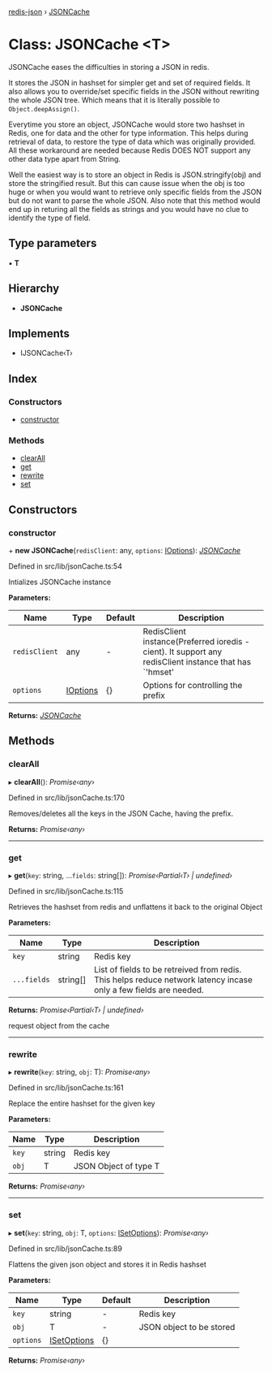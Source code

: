 [redis-json](../README.md) › [JSONCache](jsoncache.md)

# Class: JSONCache <**T**>

JSONCache eases the difficulties in storing a JSON in redis.

 It stores the JSON in hashset for simpler get and set of required
fields. It also allows you to override/set specific fields in
the JSON without rewriting the whole JSON tree. Which means that it
is literally possible to `Object.deepAssign()`.

  Everytime you store an object, JSONCache would store two hashset
in Redis, one for data and the other for type information. This helps
during retrieval of data, to restore the type of data which was originally
provided. All these workaround are needed because Redis DOES NOT support
any other data type apart from String.

Well the easiest way is to store an object in Redis is
JSON.stringify(obj) and store the stringified result.
But this can cause issue when the obj is
too huge or when you would want to retrieve only specific fields
from the JSON but do not want to parse the whole JSON.
  Also note that this method would end up in returing all the
fields as strings and you would have no clue to identify the type of
field.

## Type parameters

▪ **T**

## Hierarchy

* **JSONCache**

## Implements

* IJSONCache‹T›

## Index

### Constructors

* [constructor](jsoncache.md#constructor)

### Methods

* [clearAll](jsoncache.md#clearall)
* [get](jsoncache.md#get)
* [rewrite](jsoncache.md#rewrite)
* [set](jsoncache.md#set)

## Constructors

###  constructor

\+ **new JSONCache**(`redisClient`: any, `options`: [IOptions](../interfaces/ioptions.md)): *[JSONCache](jsoncache.md)*

Defined in src/lib/jsonCache.ts:54

Intializes JSONCache instance

**Parameters:**

Name | Type | Default | Description |
------ | ------ | ------ | ------ |
`redisClient` | any | - | RedisClient instance(Preferred ioredis - cient).      It support any redisClient instance that has      `'hmset' | 'hmget' | 'hgetall' | 'expire' | 'del' | 'keys'`      methods implemented |
`options` | [IOptions](../interfaces/ioptions.md) |  {} | Options for controlling the prefix  |

**Returns:** *[JSONCache](jsoncache.md)*

## Methods

###  clearAll

▸ **clearAll**(): *Promise‹any›*

Defined in src/lib/jsonCache.ts:170

Removes/deletes all the keys in the JSON Cache,
having the prefix.

**Returns:** *Promise‹any›*

___

###  get

▸ **get**(`key`: string, ...`fields`: string[]): *Promise‹Partial‹T› | undefined›*

Defined in src/lib/jsonCache.ts:115

Retrieves the hashset from redis and
unflattens it back to the original Object

**Parameters:**

Name | Type | Description |
------ | ------ | ------ |
`key` | string | Redis key |
`...fields` | string[] | List of fields to be retreived from redis.    This helps reduce network latency incase only a few fields are    needed.  |

**Returns:** *Promise‹Partial‹T› | undefined›*

request object from the cache

___

###  rewrite

▸ **rewrite**(`key`: string, `obj`: T): *Promise‹any›*

Defined in src/lib/jsonCache.ts:161

Replace the entire hashset for the given key

**Parameters:**

Name | Type | Description |
------ | ------ | ------ |
`key` | string | Redis key |
`obj` | T | JSON Object of type T  |

**Returns:** *Promise‹any›*

___

###  set

▸ **set**(`key`: string, `obj`: T, `options`: [ISetOptions](../interfaces/isetoptions.md)): *Promise‹any›*

Defined in src/lib/jsonCache.ts:89

Flattens the given json object and
stores it in Redis hashset

**Parameters:**

Name | Type | Default | Description |
------ | ------ | ------ | ------ |
`key` | string | - | Redis key |
`obj` | T | - | JSON object to be stored |
`options` | [ISetOptions](../interfaces/isetoptions.md) |  {} |   |

**Returns:** *Promise‹any›*
